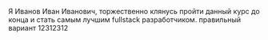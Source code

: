 Я Иванов Иван Иванович, торжественно клянусь пройти данный курс до конца 
и стать самым лучшим fullstack разработчиком.
правильный вариант
12312312